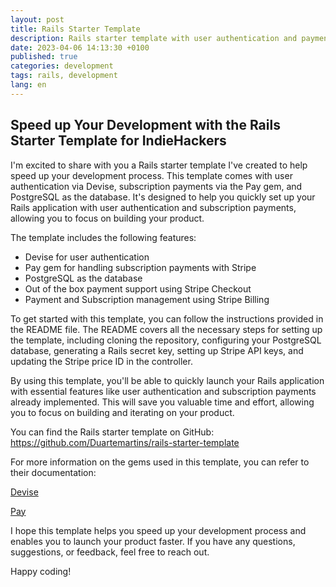 ```yaml
---
layout: post
title: Rails Starter Template
description: Rails starter template with user authentication and payment capabilities
date: 2023-04-06 14:13:30 +0100
published: true
categories: development
tags: rails, development
lang: en
---
```


## Speed up Your Development with the Rails Starter Template for IndieHackers

I'm excited to share with you a Rails starter template I've created to help speed up your development process. This template comes with user authentication via Devise, subscription payments via the Pay gem, and PostgreSQL as the database. It's designed to help you quickly set up your Rails application with user authentication and subscription payments, allowing you to focus on building your product.

The template includes the following features:

- Devise for user authentication
- Pay gem for handling subscription payments with Stripe
- PostgreSQL as the database
- Out of the box payment support using Stripe Checkout
- Payment and Subscription management using Stripe Billing

To get started with this template, you can follow the instructions provided in the README file. The README covers all the necessary steps for setting up the template, including cloning the repository, configuring your PostgreSQL database, generating a Rails secret key, setting up Stripe API keys, and updating the Stripe price ID in the controller.

By using this template, you'll be able to quickly launch your Rails application with essential features like user authentication and subscription payments already implemented. This will save you valuable time and effort, allowing you to focus on building and iterating on your product.

You can find the Rails starter template on GitHub: https://github.com/Duartemartins/rails-starter-template

For more information on the gems used in this template, you can refer to their documentation:

[Devise](https://github.com/heartcombo/devise)

[Pay](https://github.com/pay-rails/pay)

I hope this template helps you speed up your development process and enables you to launch your product faster. If you have any questions, suggestions, or feedback, feel free to reach out.

Happy coding!
